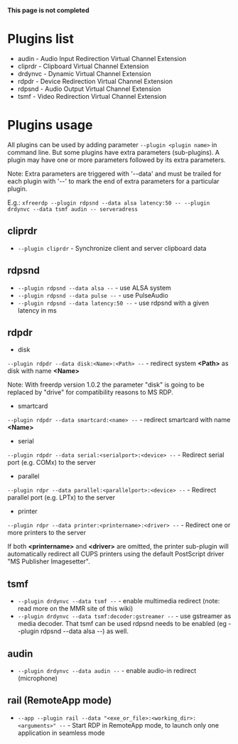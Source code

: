 **This page is not completed**

# Plugins list
* audin - Audio Input Redirection Virtual Channel Extension
* cliprdr - Clipboard Virtual Channel Extension
* drdynvc - Dynamic Virtual Channel Extension
* rdpdr - Device Redirection Virtual Channel Extension
* rdpsnd - Audio Output Virtual Channel Extension
* tsmf - Video Redirection Virtual Channel Extension

# Plugins usage

All plugins can be used by adding parameter `--plugin <plugin name>` in command line. But some plugins have extra parameters (sub-plugins). A plugin may have one or more parameters followed by its extra parameters.

Note: Extra parameters are triggered with '--data' and must be trailed for each plugin with '--' to mark the end of extra parameters for a particular plugin.

E.g.: `xfreerdp --plugin rdpsnd --data alsa latency:50 -- --plugin drdynvc --data tsmf audin -- serveradress`

## cliprdr

* `--plugin cliprdr` - Synchronize client and server clipboard data

## rdpsnd

* `--plugin rdpsnd --data alsa --` - use ALSA system
* `--plugin rdpsnd --data pulse --` - use PulseAudio
* `--plugin rdpsnd --data latency:50 --` - use rdpsnd with a given latency in ms 

## rdpdr

* disk

`--plugin rdpdr --data disk:<Name>:<Path> --` - redirect system **\<Path\>** as disk with name **\<Name\>**

Note: With freerdp version 1.0.2 the parameter "disk" is going to be replaced by "drive" for compatibility reasons to MS RDP. 

* smartcard

`--plugin rdpdr --data smartcard:<name> --` - redirect smartcard with name **\<Name\>** 

* serial

`--plugin rdpdr --data serial:<serialport>:<device> --` - Redirect serial port (e.g. COMx) to the server

* parallel

`--plugin rdpr --data parallel:<parallelport>:<device> --` - Redirect parallel port (e.g. LPTx) to the server

* printer

`--plugin rdpr --data printer:<printername>:<driver> --` - Redirect one or more printers to the server
 
If  both  **\<printername\>**  and  **\<driver\>** are omitted, the printer sub-plugin will automatically redirect all CUPS printers using  the default PostScript driver "MS Publisher Imagesetter".

## tsmf

* `--plugin drdynvc --data tsmf --` - enable multimedia redirect (note: read more on the MMR site of this wiki)
* `--plugin drdynvc --data tsmf:decoder:gstreamer --` - use gstreamer as media decoder.
That tsmf can be used rdpsnd needs to be enabled (eg --plugin rdpsnd --data alsa --) as well.

## audin

* `--plugin drdynvc --data audin --` - enable audio-in redirect (microphone)

## rail (RemoteApp mode)

* `--app --plugin rail --data "<exe_or_file>:<working_dir>:<arguments>" --` - Start RDP in RemoteApp mode, to launch only one application in seamless mode